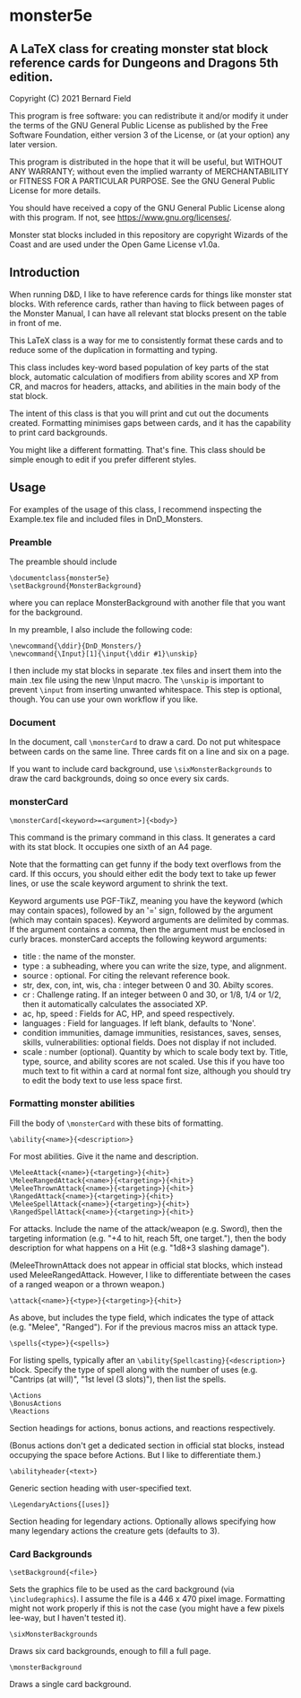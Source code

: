 # monster5e
## A LaTeX class for creating monster stat block reference cards for Dungeons and Dragons 5th edition.

Copyright (C) 2021 Bernard Field

This program is free software: you can redistribute it and/or modify
it under the terms of the GNU General Public License as published by
the Free Software Foundation, either version 3 of the License, or
(at your option) any later version.

This program is distributed in the hope that it will be useful,
but WITHOUT ANY WARRANTY; without even the implied warranty of
MERCHANTABILITY or FITNESS FOR A PARTICULAR PURPOSE.  See the
GNU General Public License for more details.

You should have received a copy of the GNU General Public License
along with this program.  If not, see <https://www.gnu.org/licenses/>.


Monster stat blocks included in this repository are copyright Wizards
of the Coast and are used under the Open Game License v1.0a. 

## Introduction

When running D&D, I like to have reference cards for things like monster stat
blocks. With reference cards, rather than having to flick between pages of the
Monster Manual, I can have all relevant stat blocks present on the table in
front of me.

This LaTeX class is a way for me to consistently format these cards and to
reduce some of the duplication in formatting and typing.

This class includes key-word based population of key parts of the stat block,
automatic calculation of modifiers from ability scores and XP from CR, and
macros for headers, attacks, and abilities in the main body of the stat block.

The intent of this class is that you will print and cut out the documents
created. Formatting minimises gaps between cards, and it has the capability to
print card backgrounds.

You might like a different formatting. That's fine. This class should be simple
enough to edit if you prefer different styles.

## Usage

For examples of the usage of this class, I recommend inspecting the Example.tex
file and included files in DnD\_Monsters.

### Preamble

The preamble should include
```TeX
\documentclass{monster5e}
\setBackground{MonsterBackground}
```
where you can replace MonsterBackground with another file that you want for the
background.

In my preamble, I also include the following code:
```TeX
\newcommand{\ddir}{DnD_Monsters/}
\newcommand{\Input}[1]{\input{\ddir #1}\unskip}
```
I then include my stat blocks in separate .tex files and insert them into the
main .tex file using the new \Input macro. The `\unskip` is important to
prevent `\input` from inserting unwanted whitespace. This step is optional,
though. You can use your own workflow if you like.

### Document

In the document, call `\monsterCard` to draw a card. Do not put whitespace
between cards on the same line. Three cards fit on a line and six on a page.

If you want to include card background, use `\sixMonsterBackgrounds` to draw
the card backgrounds, doing so once every six cards.

### monsterCard

```TeX
\monsterCard[<keyword>=<argument>]{<body>}
```
This command is the primary command in this class. It generates a card with its
stat block. It occupies one sixth of an A4 page.

Note that the formatting can get funny if the body text overflows from the
card. If this occurs, you should either edit the body text to take up fewer
lines, or use the scale keyword argument to shrink the text.

Keyword arguments use PGF-TikZ, meaning you have the keyword (which may contain
spaces), followed by an '=' sign, followed by the argument (which may contain
spaces). Keyword arguments are delimited by commas. If the argument contains a
comma, then the argument must be enclosed in curly braces.
monsterCard accepts the following keyword arguments:

- title : the name of the monster.
- type : a subheading, where you can write the size, type, and alignment.
- source : optional. For citing the relevant reference book.
- str, dex, con, int, wis, cha : integer between 0 and 30. Abilty scores.
- cr : Challenge rating. If an integer between 0 and 30, or 1/8, 1/4 or 1/2,
	then it automatically calculates the associated XP.
- ac, hp, speed : Fields for AC, HP, and speed respectively.
- languages : Field for languages. If left blank, defaults to 'None'.
- condition immunities, damage immunities, resistances, saves, senses, skills,
	vulnerabilities: optional fields. Does not display if not included.
- scale : number (optional). Quantity by which to scale body text by. Title,
	type, source, and ability scores are not scaled. Use this if you have
	too much text to fit within a card at normal font size, although you
	should try to edit the body text to use less space first.

### Formatting monster abilities

Fill the body of `\monsterCard` with these bits of formatting.

```TeX
\ability{<name>}{<description>}
```
For most abilities. Give it the name and description.

```TeX
\MeleeAttack{<name>}{<targeting>}{<hit>}
\MeleeRangedAttack{<name>}{<targeting>}{<hit>}
\MeleeThrownAttack{<name>}{<targeting>}{<hit>}
\RangedAttack{<name>}{<targeting>}{<hit>}
\MeleeSpellAttack{<name>}{<targeting>}{<hit>}
\RangedSpellAttack{<name>}{<targeting>}{<hit>}
```
For attacks. Include the name of the attack/weapon (e.g. Sword), then the
targeting information (e.g. "+4 to hit, reach 5ft, one target."), then the
body description for what happens on a Hit (e.g. "1d8+3 slashing damage").

(MeleeThrownAttack does not appear in official stat blocks, which instead
used MeleeRangedAttack. However, I like to differentiate between the cases
of a ranged weapon or a thrown weapon.)

```TeX
\attack{<name>}{<type>}{<targeting>}{<hit>}
```
As above, but includes the type field, which indicates the type of attack
(e.g. "Melee", "Ranged"). For if the previous macros miss an attack type.

```TeX
\spells{<type>}{<spells>}
```
For listing spells, typically after an `\ability{Spellcasting}{<description>}`
block. Specify the type of spell along with the number of uses
(e.g. "Cantrips (at will)", "1st level (3 slots)"), then list the spells.

```TeX
\Actions
\BonusActions
\Reactions
```
Section headings for actions, bonus actions, and reactions respectively.

(Bonus actions don't get a dedicated section in official stat blocks, instead
occupying the space before Actions. But I like to differentiate them.)

```TeX
\abilityheader{<text>}
```
Generic section heading with user-specified text.

```TeX
\LegendaryActions{[uses]}
```
Section heading for legendary actions. Optionally allows specifying how many
legendary actions the creature gets (defaults to 3).

### Card Backgrounds

```TeX
\setBackground{<file>}
```
Sets the graphics file to be used as the card background (via `\includegraphics`).
I assume the file is a 446 x 470 pixel image. Formatting might not work
properly if this is not the case (you might have a few pixels lee-way, but I
haven't tested it).

```TeX
\sixMonsterBackgrounds
```
Draws six card backgrounds, enough to fill a full page.

```TeX
\monsterBackground
```
Draws a single card background.
